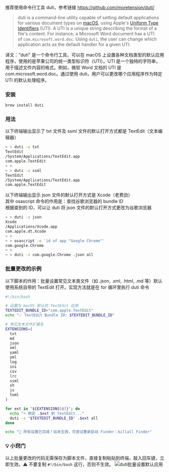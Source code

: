 推荐使用命令行工具 duti，参考链接 https://github.com/moretension/duti/

> duti is a command-line utility capable of setting default applications for various document types on [macOS](https://www.apple.com/macos/), using Apple's [Uniform Type Identifiers](https://developer.apple.com/library/content/documentation/FileManagement/Conceptual/understanding_utis/understand_utis_intro/understand_utis_intro.html) (UTI). A UTI is a unique string describing the format of a file's content. For instance, a Microsoft Word document has a UTI of `com.microsoft.word.doc`. Using `duti`, the user can change which application acts as the default handler for a given UTI.

译文："duti" 是一个命令行工具，可以在 macOS 上设置各种文档类型的默认应用程序，使用的是苹果公司的统一类型标识符（UTI）。UTI 是一个独特的字符串，用于描述文件内容的格式。例如，微软 Word 文档的 UTI 是 com.microsoft.word.doc。通过使用 duti，用户可以更改哪个应用程序作为特定 UTI 的默认处理程序。

### 安装

```bash
brew install duti
```

### 用法

以下终端输出显示了 txt 文件及 ssml 文件的默认打开方式都是 TextEdit（文本编辑器）

```bash
~ > duti -x txt
TextEdit
/System/Applications/TextEdit.app
com.apple.TextEdit
~ >
~ > duti -x ssml
TextEdit
/System/Applications/TextEdit.app
com.apple.TextEdit
```

以下终端输出显示 json 文件的默认打开方式是 Xcode（老费劲）  
其中 osascript 命令的作用是：查找谷歌浏览器的 bundle ID  
根据查到的 ID，可以让 duti 将 json 文件的默认打开方式更改为谷歌浏览器

```bash
~ > duti -x json
Xcode
/Applications/Xcode.app
com.apple.dt.Xcode
~ >
~ > osascript -e 'id of app "Google Chrome"'
com.google.Chrome
~ >
~ > duti -s com.google.Chrome .json all
```

### 批量更改的示例

以下脚本的作用：批量设置常见文本类文件（如 .json, .xml, .html, .md 等）默认使用系统自带的 TextEdit 打开。实现方法就是在 for 循环里执行 duti 命令

```bash
#!/bin/bash

# 设置为 macOS 默认的 TextEdit 应用
TEXTEDIT_BUNDLE_ID="com.apple.TextEdit"
echo "✅ TextEdit Bundle ID: $TEXTEDIT_BUNDLE_ID"

# 常见文本文件扩展名
EXTENSIONS=(
  txt
  md
  json
  xml
  yaml
  yml
  log
  ini
  csv
  lrc
  ssml
  sh
  js
  toml
)

for ext in "${EXTENSIONS[@]}"; do
  echo "➡️ 绑定 .$ext 到 TextEdit..."
  duti -s "$TEXTEDIT_BUNDLE_ID" .$ext all
done

echo "🎉 所有设置已完成！如未生效，可尝试重新启动 Finder：killall Finder"

```

### 💡 小窍门

以上批量更改的代码无需保存为脚本文件，直接复制粘贴到终端，敲入回车键，立即生效。⚠️ 不要复制 `#!/bin/bash` 这行，否则不生效。
![duti批量设置默认应用](https://lib.zhaiduting.work.gd/uPic/duti%E6%89%B9%E9%87%8F%E8%AE%BE%E7%BD%AE%E9%BB%98%E8%AE%A4%E5%BA%94%E7%94%A8.png)

